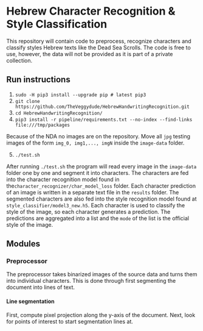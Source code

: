 # Hebrew Character Recognition & Style Classification
This repository will contain code to preprocess, recognize characters and classify styles Hebrew texts like the Dead Sea
Scrolls. The code is free to use, however, the data will not be provided as it is part of a private collection.

## Run instructions
1. `sudo -H pip3 install --upgrade pip # latest pip3`
2. `git clone https://github.com/TheVeggydude/HebrewHandwritingRecognition.git`
3. `cd HebrewHandwritingRecognition/`
4. `pip3 install -r pipeline/requirements.txt --no-index --find-links file:///tmp/packages`

Because of the NDA no images are on the repository. Move all `jpg` testing images of the form `img_0, img1,..., imgN` inside the `image-data` folder.

5. `./test.sh`

After running `./test.sh` the program will read every image in the `image-data` folder one by one and segment it into characters. The characters are fed into the character recognition model found in the`character_recognizer/char_model_loss` folder. Each character prediction of an image is written in a separate text file in the `results` folder. The segmented characters are also fed into the style recognition model found at `style_classifier/model3_new.h5`. Each character is used to classify the style of the image, so each character generates a prediction. The predictions are aggregated into a list and the `mode` of the list is the official style of the image.

## Modules
### Preprocessor
The preprocessor takes binarized images of the source data and turns them into individual characters. This is done 
through first segmenting the document into lines of text.

#### Line segmentation
First, compute pixel projection along the y-axis of the document. Next, look for points of interest to start segmentation
lines at.
